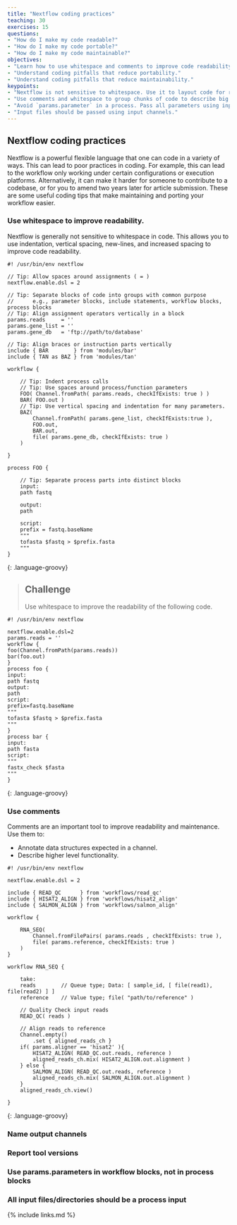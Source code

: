 ```yaml
---
title: "Nextflow coding practices"
teaching: 30
exercises: 15
questions:
- "How do I make my code readable?"
- "How do I make my code portable?"
- "How do I make my code maintainable?"
objectives:
- "Learn how to use whitespace and comments to improve code readability."
- "Understand coding pitfalls that reduce portability."
- "Understand coding pitfalls that reduce maintainability."
keypoints:
- "Nextflow is not sensitive to whitespace. Use it to layout code for readability."
- "Use comments and whitespace to group chunks of code to describe big picture functionality."
- "Avoid `params.parameter` in a process. Pass all parameters using input channels."
- "Input files should be passed using input channels."
---
```


## Nextflow coding practices

Nextflow is a powerful flexible language that one can code in a variety of ways.
This can lead to poor practices in coding. For example, this can lead
to the workflow only working under certain configurations or execution platforms.
Alternatively, it can make it harder for someone to contribute to a codebase,
or for you to amend two years later for article submission.
These are some useful coding tips that make maintaining and porting your
workflow easier.

### Use whitespace to improve readability.

Nextflow is generally not sensitive to whitespace in code. This allows you
to use indentation, vertical spacing, new-lines, and increased spacing to
improve code readability.

~~~
#! /usr/bin/env nextflow

// Tip: Allow spaces around assignments ( = )
nextflow.enable.dsl = 2     

// Tip: Separate blocks of code into groups with common purpose
//      e.g., parameter blocks, include statements, workflow blocks, process blocks
// Tip: Align assignment operators vertically in a block
params.reads     = ''
params.gene_list = ''
params.gene_db   = 'ftp://path/to/database'

// Tip: Align braces or instruction parts vertically
include { BAR        } from 'modules/bar'
include { TAN as BAZ } from 'modules/tan'

workflow {

    // Tip: Indent process calls
    // Tip: Use spaces around process/function parameters
    FOO( Channel.fromPath( params.reads, checkIfExists: true ) )
    BAR( FOO.out )
    // Tip: Use vertical spacing and indentation for many parameters.
    BAZ(
        Channel.fromPath( params.gene_list, checkIfExists:true ),
        FOO.out,
        BAR.out,
        file( params.gene_db, checkIfExists: true )
    )

}

process FOO {

    // Tip: Separate process parts into distinct blocks
    input:
    path fastq

    output:
    path

    script:
    prefix = fastq.baseName
    """
    tofasta $fastq > $prefix.fasta
    """
}
~~~
{: .language-groovy}

> ## Challenge
> Use whitespace to improve the readability of the following code.
~~~
#! /usr/bin/env nextflow

nextflow.enable.dsl=2
params.reads = ''
workflow {
foo(Channel.fromPath(params.reads))
bar(foo.out)
}
process foo {
input:
path fastq
output:
path
script:
prefix=fastq.baseName
"""
tofasta $fastq > $prefix.fasta
"""
}
process bar {
input:
path fasta
script:
"""
fastx_check $fasta
"""
}
~~~
{: .language-groovy}

### Use comments

Comments are an important tool to improve readability and maintenance.
Use them to:
- Annotate data structures expected in a channel.
- Describe higher level functionality.

~~~
#! /usr/bin/env nextflow

nextflow.enable.dsl = 2

include { READ_QC      } from 'workflows/read_qc'
include { HISAT2_ALIGN } from 'workflows/hisat2_align'
include { SALMON_ALIGN } from 'workflows/salmon_align'

workflow {

    RNA_SEQ(
        Channel.fromFilePairs( params.reads , checkIfExists: true ),
        file( params.reference, checkIfExists: true )
    )
}

workflow RNA_SEQ {

    take:
    reads        // Queue type; Data: [ sample_id, [ file(read1), file(read2) ] ]
    reference    // Value type; file( "path/to/reference" )

    // Quality Check input reads
    READ_QC( reads )

    // Align reads to reference
    Channel.empty()
        .set { aligned_reads_ch }
    if( params.aligner == 'hisat2' ){
        HISAT2_ALIGN( READ_QC.out.reads, reference )
        aligned_reads_ch.mix( HISAT2_ALIGN.out.alignment )
    } else {
        SALMON_ALIGN( READ_QC.out.reads, reference )
        aligned_reads_ch.mix( SALMON_ALIGN.out.alignment )
    }
    aligned_reads_ch.view()

}
~~~
{: .language-groovy}

### Name output channels

### Report tool versions

### Use params.parameters in workflow blocks, not in process blocks

### All input files/directories should be a process input


{% include links.md %}
